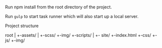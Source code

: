 Run npm install from the root directory of the project.

Run `gulp` to start task runner which will also start up a local server. 

Project structure

root
  |
  +-assets/
    |
    +-scss/
    +-img/
    +-scripts/
  |
  +- site/
    +-index.html
    +-css/
    +-js/
    +-img/
     
